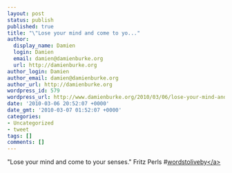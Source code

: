 ```yaml
---
layout: post
status: publish
published: true
title: "\"Lose your mind and come to yo..."
author:
  display_name: Damien
  login: Damien
  email: damien@damienburke.org
  url: http://damienburke.org
author_login: Damien
author_email: damien@damienburke.org
author_url: http://damienburke.org
wordpress_id: 579
wordpress_url: http://www.damienburke.org/2010/03/06/lose-your-mind-and-come-to-yo/
date: '2010-03-06 20:52:07 +0000'
date_gmt: '2010-03-07 01:52:07 +0000'
categories:
- Uncategorized
- tweet
tags: []
comments: []
---
```

<p>"Lose your mind and come to your senses." Fritz Perls #<a href="http:&#47;&#47;search.twitter.com&#47;search?q=%23wordstoliveby" class="aktt_hashtag">wordstoliveby<&#47;a></p>
